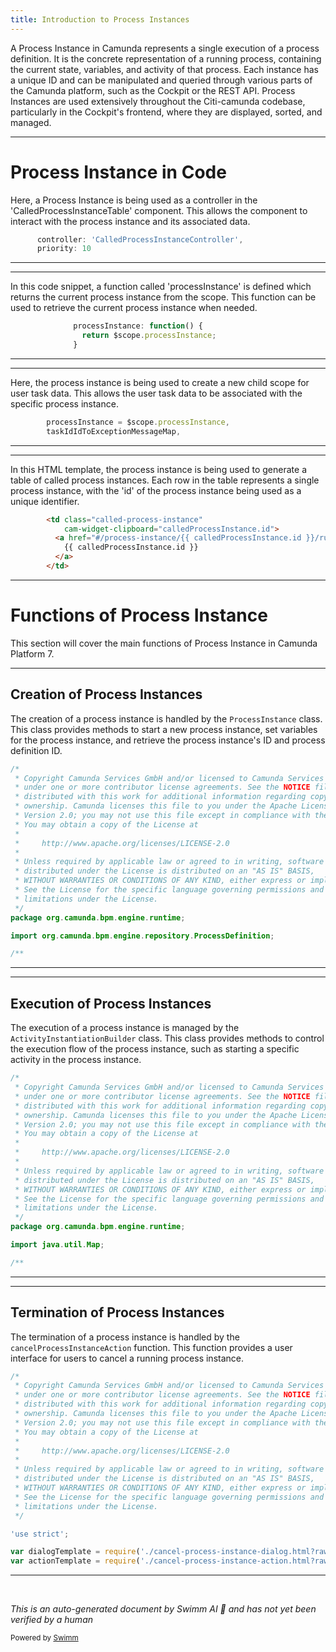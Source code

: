 ```yaml
---
title: Introduction to Process Instances
---
```

A Process Instance in Camunda represents a single execution of a process definition. It is the concrete representation of a running process, containing the current state, variables, and activity of that process. Each instance has a unique ID and can be manipulated and queried through various parts of the Camunda platform, such as the Cockpit or the REST API. Process Instances are used extensively throughout the Citi-camunda codebase, particularly in the Cockpit's frontend, where they are displayed, sorted, and managed.

<SwmSnippet path="/webapps/frontend/ui/cockpit/plugins/base/app/views/processInstance/calledProcessInstanceTable.js" line="126">

---

# Process Instance in Code

Here, a Process Instance is being used as a controller in the 'CalledProcessInstanceTable' component. This allows the component to interact with the process instance and its associated data.

```javascript
      controller: 'CalledProcessInstanceController',
      priority: 10
```

---

</SwmSnippet>

<SwmSnippet path="/webapps/frontend/ui/cockpit/plugins/base/app/views/processInstance/cancelProcessInstanceAction.js" line="37">

---

In this code snippet, a function called 'processInstance' is defined which returns the current process instance from the scope. This function can be used to retrieve the current process instance when needed.

```javascript
              processInstance: function() {
                return $scope.processInstance;
              }
```

---

</SwmSnippet>

<SwmSnippet path="/webapps/frontend/ui/cockpit/plugins/base/app/views/processInstance/userTasksTable.js" line="100">

---

Here, the process instance is being used to create a new child scope for user task data. This allows the user task data to be associated with the specific process instance.

```javascript
        processInstance = $scope.processInstance,
        taskIdIdToExceptionMessageMap,
```

---

</SwmSnippet>

<SwmSnippet path="/webapps/frontend/ui/cockpit/plugins/base/app/views/processInstance/called-process-instance-table.html" line="21">

---

In this HTML template, the process instance is being used to generate a table of called process instances. Each row in the table represents a single process instance, with the 'id' of the process instance being used as a unique identifier.

```html
        <td class="called-process-instance"
            cam-widget-clipboard="calledProcessInstance.id">
          <a href="#/process-instance/{{ calledProcessInstance.id }}/runtime">
            {{ calledProcessInstance.id }}
          </a>
        </td>
```

---

</SwmSnippet>

# Functions of Process Instance

This section will cover the main functions of Process Instance in Camunda Platform 7.

<SwmSnippet path="/engine/src/main/java/org/camunda/bpm/engine/runtime/ProcessInstance.java" line="1">

---

## Creation of Process Instances

The creation of a process instance is handled by the `ProcessInstance` class. This class provides methods to start a new process instance, set variables for the process instance, and retrieve the process instance's ID and process definition ID.

```java
/*
 * Copyright Camunda Services GmbH and/or licensed to Camunda Services GmbH
 * under one or more contributor license agreements. See the NOTICE file
 * distributed with this work for additional information regarding copyright
 * ownership. Camunda licenses this file to you under the Apache License,
 * Version 2.0; you may not use this file except in compliance with the License.
 * You may obtain a copy of the License at
 *
 *     http://www.apache.org/licenses/LICENSE-2.0
 *
 * Unless required by applicable law or agreed to in writing, software
 * distributed under the License is distributed on an "AS IS" BASIS,
 * WITHOUT WARRANTIES OR CONDITIONS OF ANY KIND, either express or implied.
 * See the License for the specific language governing permissions and
 * limitations under the License.
 */
package org.camunda.bpm.engine.runtime;

import org.camunda.bpm.engine.repository.ProcessDefinition;

/**
```

---

</SwmSnippet>

<SwmSnippet path="/engine/src/main/java/org/camunda/bpm/engine/runtime/ActivityInstantiationBuilder.java" line="1">

---

## Execution of Process Instances

The execution of a process instance is managed by the `ActivityInstantiationBuilder` class. This class provides methods to control the execution flow of the process instance, such as starting a specific activity in the process instance.

```java
/*
 * Copyright Camunda Services GmbH and/or licensed to Camunda Services GmbH
 * under one or more contributor license agreements. See the NOTICE file
 * distributed with this work for additional information regarding copyright
 * ownership. Camunda licenses this file to you under the Apache License,
 * Version 2.0; you may not use this file except in compliance with the License.
 * You may obtain a copy of the License at
 *
 *     http://www.apache.org/licenses/LICENSE-2.0
 *
 * Unless required by applicable law or agreed to in writing, software
 * distributed under the License is distributed on an "AS IS" BASIS,
 * WITHOUT WARRANTIES OR CONDITIONS OF ANY KIND, either express or implied.
 * See the License for the specific language governing permissions and
 * limitations under the License.
 */
package org.camunda.bpm.engine.runtime;

import java.util.Map;

/**
```

---

</SwmSnippet>

<SwmSnippet path="/webapps/frontend/ui/cockpit/plugins/base/app/views/processInstance/cancelProcessInstanceAction.js" line="1">

---

## Termination of Process Instances

The termination of a process instance is handled by the `cancelProcessInstanceAction` function. This function provides a user interface for users to cancel a running process instance.

```javascript
/*
 * Copyright Camunda Services GmbH and/or licensed to Camunda Services GmbH
 * under one or more contributor license agreements. See the NOTICE file
 * distributed with this work for additional information regarding copyright
 * ownership. Camunda licenses this file to you under the Apache License,
 * Version 2.0; you may not use this file except in compliance with the License.
 * You may obtain a copy of the License at
 *
 *     http://www.apache.org/licenses/LICENSE-2.0
 *
 * Unless required by applicable law or agreed to in writing, software
 * distributed under the License is distributed on an "AS IS" BASIS,
 * WITHOUT WARRANTIES OR CONDITIONS OF ANY KIND, either express or implied.
 * See the License for the specific language governing permissions and
 * limitations under the License.
 */

'use strict';

var dialogTemplate = require('./cancel-process-instance-dialog.html?raw');
var actionTemplate = require('./cancel-process-instance-action.html?raw');
```

---

</SwmSnippet>

&nbsp;

*This is an auto-generated document by Swimm AI 🌊 and has not yet been verified by a human*

<SwmMeta version="3.0.0" repo-id="Z2l0aHViJTNBJTNBQ2l0aS1jYW11bmRhJTNBJTNBZ2lsYWRuYXZvdA==" repo-name="Citi-camunda" doc-type="overview"><sup>Powered by [Swimm](/)</sup></SwmMeta>
